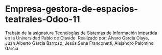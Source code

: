 # Empresa-gestora-de-espacios-teatrales-Odoo-11
Trabajo de la asignatura Tecnologías de Sistemas de Información impartida en la Universidad Pablo de Olavide.
Realizado por: Álvaro García Olaya, Juan Alberto García Barroso, Jesús Sena Franconetti, Alejandro Palomino García
 
